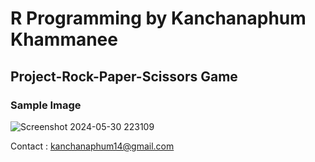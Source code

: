 # R Programming by Kanchanaphum Khammanee

## Project-Rock-Paper-Scissors Game

### Sample Image

![Screenshot 2024-05-30 223109](https://github.com/Kanchanaphum14/R-Programming/assets/159884299/3c5c5be2-fefb-46f8-bbd6-77a01e7412a5)

Contact : kanchanaphum14@gmail.com
